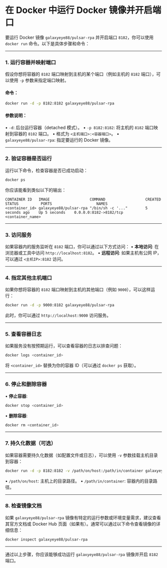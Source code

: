 # 在 Docker 中运行 Docker 镜像并开启端口

要运行 Docker 镜像 `galaxyeye88/pulsar-rpa` 并开启端口 `8182`，你可以使用 `docker run` 命令。以下是具体步骤和命令：

---

### **1. 运行容器并映射端口**
假设你想将容器的 `8182` 端口映射到主机的某个端口（例如主机的 `8182` 端口），可以使用 `-p` 参数来指定端口映射。

#### 命令：
```bash
docker run -d -p 8182:8182 galaxyeye88/pulsar-rpa
```

#### 参数说明：
• `-d`: 后台运行容器（detached 模式）。
• `-p 8182:8182`: 将主机的 `8182` 端口映射到容器的 `8182` 端口。
• 格式为 `<主机端口>:<容器端口>`。
• `galaxyeye88/pulsar-rpa`: 指定要运行的 Docker 镜像。

---

### **2. 验证容器是否运行**
运行以下命令，检查容器是否已成功启动：
```bash
docker ps
```
你应该能看到类似以下的输出：
```
CONTAINER ID   IMAGE                  COMMAND                  CREATED          STATUS          PORTS                    NAMES
<container_id> galaxyeye88/pulsar-rpa "/bin/sh -c '..."        5 seconds ago    Up 5 seconds    0.0.0.0:8182->8182/tcp   <container_name>
```

---

### **3. 访问服务**
如果容器内的服务监听在 `8182` 端口，你可以通过以下方式访问：
• **本地访问**: 在浏览器或工具中访问 `http://localhost:8182`。
• **远程访问**: 如果主机有公网 IP，可以通过 `<主机IP>:8182` 访问。

---

### **4. 指定其他主机端口**
如果你想将容器的 `8182` 端口映射到主机的其他端口（例如 `9000`），可以这样运行：
```bash
docker run -d -p 9000:8182 galaxyeye88/pulsar-rpa
```
此时，你可以通过 `http://localhost:9000` 访问服务。

---

### **5. 查看容器日志**
如果服务没有按预期运行，可以查看容器的日志以排查问题：
```bash
docker logs <container_id>
```
将 `<container_id>` 替换为你的容器 ID（可以通过 `docker ps` 获取）。

---

### **6. 停止和删除容器**
• **停止容器**:
  ```bash
  docker stop <container_id>
  ```
• **删除容器**:
  ```bash
  docker rm <container_id>
  ```

---

### **7. 持久化数据（可选）**
如果容器需要持久化数据（如配置文件或日志），可以使用 `-v` 参数挂载主机目录到容器：
```bash
docker run -d -p 8182:8182 -v /path/on/host:/path/in/container galaxyeye88/pulsar-rpa
```
• `/path/on/host`: 主机上的目录路径。
• `/path/in/container`: 容器内的目录路径。

---

### **8. 检查镜像文档**
如果 `galaxyeye88/pulsar-rpa` 镜像有特定的运行参数或环境变量需求，建议查看其官方文档或 Docker Hub 页面（如果有）。通常可以通过以下命令查看镜像的详细信息：
```bash
docker inspect galaxyeye88/pulsar-rpa
```

---

通过以上步骤，你应该能够成功运行 `galaxyeye88/pulsar-rpa` 镜像并开启 `8182` 端口。
